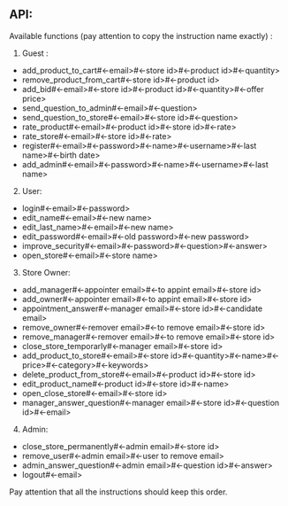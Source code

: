  
## API:
Available functions (pay attention to copy the instruction name exactly) :
 1) Guest :
 * add_product_to_cart#<-email>#<-store id>#<-product id>#<-quantity>
 * remove_product_from_cart#<-store id>#<-product id>
 * add_bid#<-email>#<-store id>#<-product id>#<-quantity>#<-offer price>
 * send_question_to_admin#<-email>#<-question>
 * send_question_to_store#<-email>#<-store id>#<-question>
 * rate_product#<-email>#<-product id>#<-store id>#<-rate>
 * rate_store#<-email>#<-store id>#<-rate>
 * register#<-email>#<-password>#<-name>#<-username>#<-last name>#<-birth date>
 * add_admin#<-email>#<-password>#<-name>#<-username>#<-last name>

 2) User:
 * login#<-email>#<-password>
 * edit_name#<-email>#<-new name>
 * edit_last_name>#<-email>#<-new name>
 * edit_password#<-email>#<-old password>#<-new password>
 * improve_security#<-email>#<-password>#<-question>#<-answer>
 * open_store#<-email>#<-store name>

 
 3) Store Owner:
 * add_manager#<-appointer email>#<-to appint email>#<-store id>
 * add_owner#<-appointer email>#<-to appint email>#<-store id>
 * appointment_answer#<-manager email>#<-store id>#<-candidate email>
 * remove_owner#<-remover email>#<-to remove email>#<-store id>
 * remove_manager#<-remover email>#<-to remove email>#<-store id>
 * close_store_temporarly#<-manager email>#<-store id>
 * add_product_to_store#<-email>#<-store id>#<-quantity>#<-name>#<-price>#<-category>#<-keywords>
 * delete_product_from_store#<-email>#<-product id>#<-store id>
 * edit_product_name#<-product id>#<-store id>#<-name>
 * open_close_store#<-email>#<-store id>
 * manager_answer_question#<-manager email>#<-store id>#<-question id>#<-email>
 
 4) Admin:
 * close_store_permanently#<-admin email>#<-store id>
 * remove_user#<-admin email>#<-user to remove email>
 * admin_answer_question#<-admin email>#<-question id>#<-answer>
 * logout#<-email>
 
Pay attention that all the instructions should keep this order.
